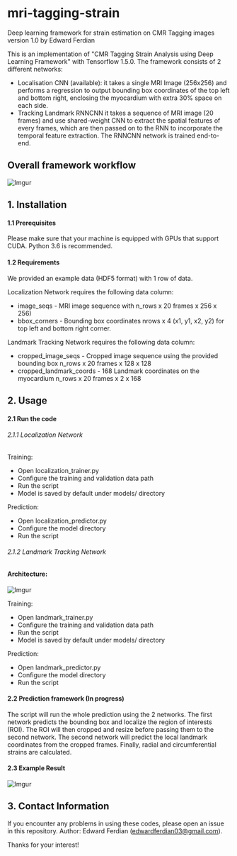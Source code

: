 # mri-tagging-strain
Deep learning framework for strain estimation on CMR Tagging images
version 1.0 by Edward Ferdian

This is an implementation of "CMR Tagging Strain Analysis using Deep Learning Framework" with Tensorflow 1.5.0. The framework consists of 2 different networks:
- Localisation CNN (available): it takes a single MRI Image (256x256) and performs a regression to output bounding box coordinates of the top left and bottom right, enclosing the myocardium with extra 30% space on each side.
- Tracking Landmark RNNCNN it takes a sequence of MRI image (20 frames) and use shared-weight CNN to extract the spatial features of every frames, which are then passed on to the RNN to incorporate the temporal feature extraction. The RNNCNN network is trained end-to-end.

 
## Overall framework workflow
![Imgur](https://i.imgur.com/HNS3uRB.png)


## 1. Installation
#### 1.1 Prerequisites
Please make sure that your machine is equipped with GPUs that support CUDA.
Python 3.6 is recommended.

#### 1.2 Requirements
We provided an example data (HDF5 format) with 1 row of data.

Localization Network requires the following data column: 
- image_seqs - MRI image sequence with n_rows x 20 frames x 256 x 256)
- bbox_corners -  Bounding box coordinates nrows x 4 (x1, y1, x2, y2) for top left and bottom right corner.

Landmark Tracking Network requires the following data column:
- cropped_image_seqs - Cropped image sequence using the provided bounding box n_rows x 20 frames x 128 x 128
- cropped_landmark_coords - 168 Landmark coordinates on the myocardium n_rows x 20 frames x 2 x 168

## 2. Usage

#### 2.1 Run the code

###### 2.1.1 Localization Network
Training:
- Open localization_trainer.py
- Configure the training and validation data path
- Run the script
- Model is saved by default under models/ directory

Prediction:
- Open localization_predictor.py
- Configure the model directory
- Run the script

###### 2.1.2 Landmark Tracking Network

#### Architecture:
![Imgur](https://i.imgur.com/15QjrWI.png)

Training:
- Open landmark_trainer.py
- Configure the training and validation data path
- Run the script
- Model is saved by default under models/ directory

Prediction:
- Open landmark_predictor.py
- Configure the model directory
- Run the script

#### 2.2 Prediction framework (In progress)

The script will run the whole prediction using the 2 networks. The first network predicts the bounding box and localize the region of interests (ROI).
The ROI will then cropped and resize before passing them to the second network. The second network will predict the local landmark coordinates from the cropped frames.
Finally, radial and circumferential strains are calculated.

#### 2.3 Example Result

![Imgur](https://i.imgur.com/gyenhs4.gif)

## 3. Contact Information

If you encounter any problems in using these codes, please open an issue in this repository.
Author: Edward Ferdian (edwardferdian03@gmail.com).

Thanks for your interest!
